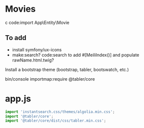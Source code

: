 # Movies

c code:import App\\Entity\\Movie

## To add 

* install symfony/ux-icons
* make:search?  code:search to add #[MeiliIndex()] and populate rawName.html.twig?


Install a bootstrap theme (bootstrap, tabler, bootswatch, etc.)

bin/console importmap:require @tabler/core

# app.js

```js
import 'instantsearch.css/themes/algolia.min.css';
import '@tabler/core';
import '@tabler/core/dist/css/tabler.min.css';

```

